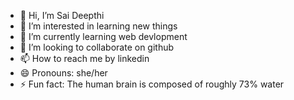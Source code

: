 - 👋 Hi, I’m Sai Deepthi
- 👀 I’m interested in learning new things
- 🌱 I’m currently learning web devlopment
- 💞️ I’m looking to collaborate on github
- 📫 How to reach me by linkedin
- 😄 Pronouns: she/her
- ⚡ Fun fact: The human brain is composed of roughly 73% water

<!---
saideepthi2005/saideepthi2005 is a ✨ special ✨ repository because its `README.md` (this file) appears on your GitHub profile.
You can click the Preview link to take a look at your changes.
--->
